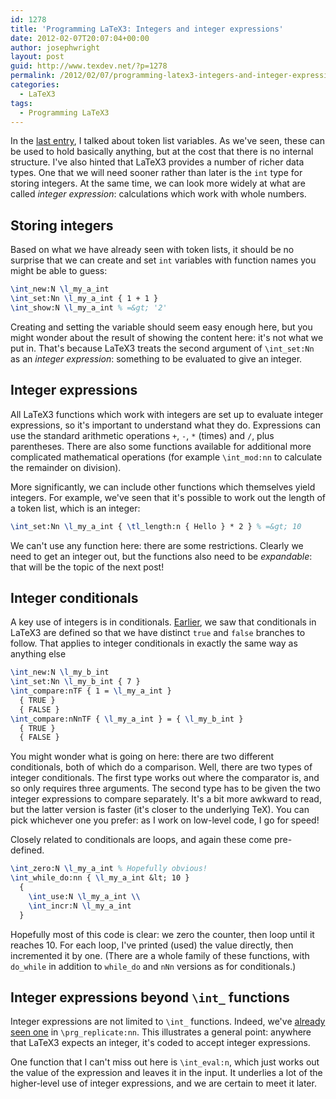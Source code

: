 ```yaml
---
id: 1278
title: 'Programming LaTeX3: Integers and integer expressions'
date: 2012-02-07T20:07:04+00:00
author: josephwright
layout: post
guid: http://www.texdev.net/?p=1278
permalink: /2012/02/07/programming-latex3-integers-and-integer-expressions/
categories:
  - LaTeX3
tags:
  - Programming LaTeX3
---
```

In the [last entry](http://www.texdev.net/2012/01/22/programming-latex3-more-on-token-list-variables/), I talked about token list variables. As we've seen, these can be used to hold basically anything, but at the cost that there is no internal structure. I've also hinted that LaTeX3 provides a number of richer data types. One that we will need sooner rather than later is the `int` type for storing integers. At the same time, we can look more widely at what are called _integer expression_: calculations which work with whole numbers.

## Storing integers

Based on what we have already seen with token lists, it should be no surprise that we can create and set `int` variables with function names you might be able to guess:

```latex
\int_new:N \l_my_a_int
\int_set:Nn \l_my_a_int { 1 + 1 }
\int_show:N \l_my_a_int % =&gt; '2'
```

Creating and setting the variable should seem easy enough here, but you might wonder about the result of showing the content here: it's not what we put in. That's because LaTeX3 treats the second argument of `\int_set:Nn` as an _integer expression_: something to be evaluated to give an integer.

## Integer expressions

All LaTeX3 functions which work with integers are set up to evaluate integer expressions, so it's important to understand what they do. Expressions can use the standard arithmetic operations `+`, `-`, `*` (times) and `/`, plus parentheses. There are also some functions available for additional more complicated mathematical operations (for example `\int_mod:nn` to calculate the remainder on division).

More significantly, we can include other functions which themselves yield integers. For example, we've seen that it's possible to work out the length of a token list, which is an integer:

```latex
\int_set:Nn \l_my_a_int { \tl_length:n { Hello } * 2 } % =&gt; 10
```

We can't use any function here: there are some restrictions. Clearly we need to get an integer out, but the functions also need to be _expandable_: that will be the topic of the next post!

## Integer conditionals

A key use of integers is in conditionals. [Earlier](http://www.texdev.net/2011/12/21/programming-latex3-category-codes-tokens-and-token-lists/), we saw that conditionals in LaTeX3 are defined so that we have distinct `true` and `false` branches to follow. That applies to integer conditionals in exactly the same way as anything else

```latex
\int_new:N \l_my_b_int
\int_set:Nn \l_my_b_int { 7 }
\int_compare:nTF { 1 = \l_my_a_int }
  { TRUE }
  { FALSE }
\int_compare:nNnTF { \l_my_a_int } = { \l_my_b_int }
  { TRUE }
  { FALSE }
```

You might wonder what is going on here: there are two different conditionals, both of which do a comparison. Well, there are two types of integer conditionals. The first type works out where the comparator is, and so only requires three arguments. The second type has to be given the two integer expressions to compare separately. It's a bit more awkward to read, but the latter version is faster (it's closer to the underlying TeX). You can pick whichever one you prefer: as I work on low-level code, I go for speed!

Closely related to conditionals are loops, and again these come pre-defined.

```latex
\int_zero:N \l_my_a_int % Hopefully obvious!
\int_while_do:nn { \l_my_a_int &lt; 10 }
  {
    \int_use:N \l_my_a_int \\
    \int_incr:N \l_my_a_int
  }
```

Hopefully most of this code is clear: we zero the counter, then loop until it reaches 10. For each loop, I've printed (used) the value directly, then incremented it by one. (There are a whole family of these functions, with `do_while` in addition to `while_do` and `nNn` versions as for conditionals.)

## Integer expressions beyond `\int_` functions

Integer expressions are not limited to `\int_` functions. Indeed, we've [already seen one](http://www.texdev.net/2011/12/14/programming-latex3-creating-functions/) in `\prg_replicate:nn`. This illustrates a general point: anywhere that LaTeX3 expects an integer, it's coded to accept integer expressions.

One function that I can't miss out here is `\int_eval:n`, which just works out the value of the expression and leaves it in the input. It underlies a lot of the higher-level use of integer expressions, and we are certain to meet it later.

